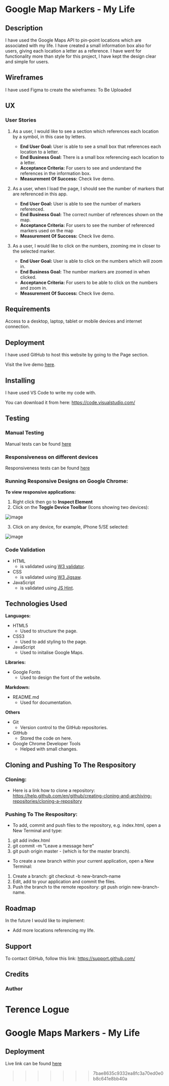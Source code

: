 # Google Map Markers - My Life

## Description

I have used the Google Maps API to pin-point locations which are associated with my life. I have created a small information box also for users, giving each location a letter as a reference. I have went for functionality more than style for this project, I have kept the design clear and simple for users.

## Wireframes

I have used Figma to create the wireframes: To Be Uploaded

## UX

### User Stories

1. As a user, I would like to see a section which references each location by a symbol, in this case by letters.

   - **End User Goal:** User is able to see a small box that references each location to a letter.
   - **End Business Goal:** There is a small box referencing each location to a letter.
   - **Acceptance Criteria:** For users to see and understand the references in the information box.
   - **Measurement Of Success:** Check live demo.

2. As a user, when I load the page, I should see the number of markers that are referenced in this app.

   - **End User Goal:** User is able to see the number of markers referenced.
   - **End Business Goal:** The correct number of references shown on the map.
   - **Acceptance Criteria:** For users to see the number of referenced markers used on the map
   - **Measurement Of Success:** Check live demo.

3. As a user, I would like to click on the numbers, zooming me in closer to the selected marker.
   - **End User Goal:** User is able to click on the numbers which will zoom in.
   - **End Business Goal:** The number markers are zoomed in when clicked.
   - **Acceptance Criteria:** For users to be able to click on the numbers and zoom in.
   - **Measurement Of Success:** Check live demo.

## Requirements

Access to a desktop, laptop, tablet or mobile devices and internet connection.

## Deployment

I have used GitHub to host this website by going to the Page section.

Visit the live demo [here](https://terencecistudent.github.io/Google-Maps-My-Life/).

## Installing

I have used VS Code to write my code with.

You can download it from here: https://code.visualstudio.com/

## Testing

### Manual Testing

Manual tests can be found [here]()

### Responsiveness on different devices

Responsiveness tests can be found [here]()

### Running Responsive Designs on Google Chrome:

**To view responsive applications:**

1. Right click then go to **Inspect Element**
2. Click on the **Toggle Device Toolbar** (Icons showing two devices):

![image](https://user-images.githubusercontent.com/48124466/68051275-f2ebf500-fcde-11e9-8b3a-adc7abc16c5f.png)

3. Click on any device, for example, iPhone 5/SE selected:

![image](https://user-images.githubusercontent.com/48124466/68051467-5aa24000-fcdf-11e9-8666-d29f1afa8955.png)

### Code Validation

- HTML
  - is validated using [W3 validator](https://validator.w3.org/).
- CSS
  - is validated using [W3 Jigsaw](https://jigsaw.w3.org/css-validator/).
- JavaScript
  - is validated using [JS Hint](https://jshint.com/).

## Technologies Used

**Languages:**

- HTML5
  - Used to structure the page.
- CSS3
  - Used to add styling to the page.
- JavaScript
  - Used to initalise Google Maps.

**Libraries:**

- Google Fonts
  - Used to design the font of the website.

**Markdown:**

- README.md
  - Used for documentation.

**Others**

- Git
  - Version control to the GitHub repositories.
- GitHub
  - Stored the code on here.
- Google Chrome Developer Tools
  - Helped with small changes.

## Cloning and Pushing To The Respository

### Cloning:

- Here is a link how to clone a repository:
  https://help.github.com/en/github/creating-cloning-and-archiving-repositories/cloning-a-repository

### Pushing To The Respository:

- To add, commit and push files to the repository, e.g. index.html, open a New Terminal and type:

1. git add index.html
2. git commit -m "Leave a message here"
3. git push origin master - (which is for the master branch).

- To create a new branch within your current application, open a New Terminal:

1. Create a branch: git checkout -b new-branch-name
2. Edit, add to your application and commit the files.
3. Push the branch to the remote repository: git push origin new-branch-name.

## Roadmap

In the future I would like to implement:

- Add more locations referencing my life.

## Support

To contact GitHub, follow this link: https://support.github.com/

## Credits

### Author

# Terence Logue

# Google Maps Markers - My Life

## Deployment

Live link can be found [here](https://terencecistudent.github.io/Google-Maps-My-Life/)

> > > > > > > 7bae8635c9332ea8fc3a70ed0e0b8c641e8bb40a
